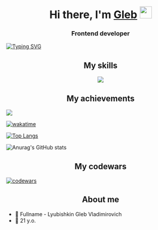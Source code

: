 <h1 align="center">Hi there, I'm <a href="https://github.com/LumbagoG" target="_blank">Gleb</a> 
<img src="https://github.com/blackcater/blackcater/raw/main/images/Hi.gif" height="32"/></h1>
<h3 align="center">Frontend developer</h3>

[![Typing SVG](https://readme-typing-svg.herokuapp.com?color=%2336BCF7&lines=I+like+JavaScript)](https://git.io/typing-svg)

<h2 align="center">My skills</h2>
<p align="center">
  <a href="https://skillicons.dev">
    <img src="https://skillicons.dev/icons?i=html,css,sass,js,ts,react,electron,redux,nextjs,tailwind,vite,webpack,babel,vercel,git,docker&perline=8" />
  </a>
</p>

<h2 align="center">My achievements</h2>

<img src="https://github-profile-trophy.vercel.app/?username=LumbagoG&theme=juicyfresh&no-bg=true" />

[![wakatime](https://wakatime.com/badge/user/018c4875-2325-497b-a3c5-5b2ac901fd7a.svg)](https://wakatime.com/@018c4875-2325-497b-a3c5-5b2ac901fd7a)

[![Top Langs](https://github-readme-stats.vercel.app/api/top-langs/?username=LumbagoG&layout=donut-vertical)](https://github.com/anuraghazra/github-readme-stats)

![Anurag's GitHub stats](https://github-readme-stats.vercel.app/api?username=LumbagoG&show_icons=true&theme=onedark)

<h2 align="center">My codewars</h2>

[![codewars](https://www.codewars.com/users/Lumbago/badges/large)](https://www.codewars.com/users/Lumbago)

<h2 align="center">About me</h2>

- 👀 Fullname - Lyubishkin Gleb Vladimirovich
- 🌱 21 y.o.


<!---
LumbagoG/LumbagoG is a ✨ special ✨ repository because its `README.md` (this file) appears on your GitHub profile.
You can click the Preview link to take a look at your changes.
--->
